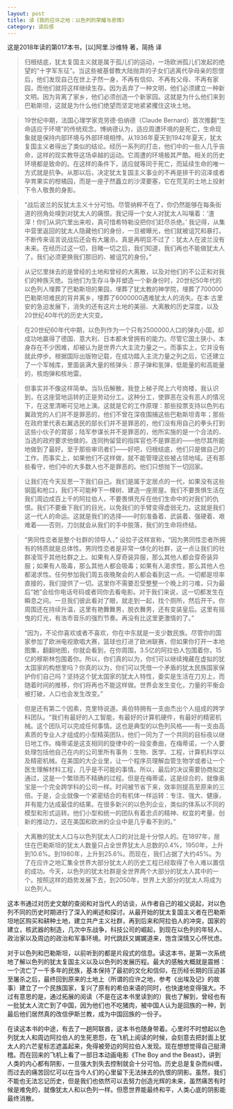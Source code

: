 ```yaml
---
layout: post
title: 读《我的应许之地：以色列的荣耀与悲情》
category: 读后感
---
```

这是2018年读的第017本书，[以]阿里.沙维特 著，简扬 译

>归根结底，犹太复国主义就是属于孤儿们的运动，一场欧洲孤儿们发起的绝望的“十字军东征”。当这些被基督教大陆抛弃的子女们逃离代孕母亲的怨恨后，他们发现自己在世上孑然一身，不再有信仰、不再有父母、不再有家园，而他们就将这样继续生存。因为丢弃了一种文明，他们必须建立一种新文明。因为背离了家乡，他们必须创造一个新家园。这就是为什么他们来到巴勒斯坦，这就是为什么他们绝望而坚定地紧紧攫住这块土地。

>19世纪中期，法国心理学家克劳德·伯纳德（Claude Bernard）首次推翻“生命适应于环境”的传统观念。博纳德认为，适应周遭环境的是死亡，生命现象就是保持内部环境与外部环境相悖。从1936年夏天到1942年夏天，犹太复国主义者得出了类似的结论。经历一系列的打击，他们中的一些人几乎丧命，这样的现实教导这场卓越的运动。它周遭的环境极其严酷。相关的历史环境都是致命的。在这样的条件下，适应就等同于死亡，而延续生命的唯一方式就是抗争。从那以后，决定犹太复国主义事业的不再是排干的沼泽或者孕育果实的柑橘园，而是一座孑然矗立的沙漠要塞，它在荒芜的土地上投射下令人敬畏的身影。

>“战后波兰的反犹太主义十分可怕。尽管纳粹不在了，你仍然能够在每条街道的拐角处嗅到对犹太人的痛恨。我记得一个女人对犹太人叫嚷着：‘渣滓！你们从洞穴里出来啦，真可惜希特勒没把你们赶尽杀绝。’ 我记得，从集中营里返回的犹太人隐藏他们的身份，一旦被曝光，他们就被诅咒和暴打。不断传来谣言说战后还会有大屠杀。真是再明显不过了：犹太人在波兰没有未来。在经历过这一切，目睹一切之后，我们知道，我们再也不能做犹太人了。我们必须更换我们那旧的、被诅咒的身份。”

>从记忆里抹去的是曾经的土地和曾经的大离散，以及对他们的不公正和对我们的种族灭绝。当他们为生存斗争并塑造一个新身份时，20世纪50年代的以色列人埋葬了巴勒斯坦的果园，埋葬了犹太教的神学院，埋葬了700000巴勒斯坦难民的背井离乡，埋葬了6000000遇难犹太人的消失。在本·古里安的急迫发展下，消失的还有这片土地的美丽、大离散的历史深度，以及20世纪40年代的历史大灾变。

>在20世纪60年代中期，以色列作为一个只有2500000人口的弹丸小国，却成功地赢得了德国、意大利、日本都未曾拥有的能力。尽管它国土狭小，本身存在不少困难，却被认为是世界六大主流力量之一。而事实上，它并没有就此停步。根据国际出版物记载，在成功踏入主流力量之列之后，它还建立了一个军械库，里面装满大量的核弹头：原子弹和氢弹，低能量的和高能量的，核炮弹和核地雷。

>但事实并不像这样简单。当队伍解散，我登上梯子爬上六号岗楼，我认识到，在这座营地运转的正是劳动分工。这种分工，使罪恶在没有恶人的情况下，在这里清晰可见地上演。这就是它的工作原理：那些投票支持以色列右翼政党的人们并不是罪恶的，他们不曾在深夜围捕这些巴勒斯坦青年；那些在政府里代表右翼选民的部长们并不是罪恶的，他们没有用自己的拳头打到这些小伙子的胃部；陆军参谋长并不是罪恶的，他所实施的是一个合法的、当选的政府要求他做的。连同拘留营的指挥官也不是罪恶的——他尽其所能地做到了最好。至于那些审讯者们——好吧，归根结底，他们只是做自己的工作。而事实上，如果他们不这样做，就不能管理这些被占领地域。还有那些看守，他们中的大多数人也不是罪恶的。他们只想抛下一切回家。

>让我们在今天反思一下我们自己。我们是属于定居点的一代，如果没有这些钢盔和枪口，我们不可能种下一棵树、建造一座房屋。我们不要畏惧生活在我们周边成百上千的阿拉伯人，不要畏惧充斥在他们生命中的对我们的仇恨。我们不要垂下我们的目光，以免我们的手臂变得虚弱无力。这就是我们这一代人的命运。这就是我们的选择——时刻准备着、武装着、强硬着、艰难着——否则，刀剑就会从我们的手中脱落，我们的生命将终结。

>“男同性恋者是整个社群的领导人，” 设拉子这样宣称，“因为男同性恋者所拥有的特质就是总体性。男同性恋者是非常一体化的社群，这一点让我们的社群凌驾于其他社群之上。如果有人穿奇装异服，那么其他人都会穿奇装异服；如果有人吸毒，那么其他人都会吸毒；如果有人渴求性，那么其他人也都渴求性。任何参加我们周五夜晚聚会的人都会看到这一点。一切都是坦率直接的，我们提供了一切。这里你不需要忍受整整一个晚上的刁难，只为最后“她”会给你电话号码或者同你去看电影。对于我们来说，这一切都发生在瞬息之间。一旦我们彼此看对了眼，就走到一起，找个厕所，然后开干。你周围还在持续升温，这里有艳舞舞男，脱衣舞男，还有变装皇后。这里有摇曳的灯光，有浩市音乐的强烈节奏。再没有比这里更激情的了。”

>“因为，不论你喜欢或者不喜欢，你在中东就是一支少数民族。尽管你的国家参加了欧洲电视歌唱大赛，篮球也打进了欧洲联赛，但如果你打开一本地图集，翻翻地图，你就会看到，在你周围，3.5亿的阿拉伯人包围着你，15亿的穆斯林包围着你。所以，你们真的以为，你们可以继续掩藏在虚拟的犹太国家的构想里吗？你真的以为，你们可以凭借一个矛盾的犹太民族国家保护你们自己吗？坚持这个犹太国家的犹太人特性，委实是生活在刀刃上，而随着时间的推移，你们将再也不能这样做。世界会发生变化，力量的平衡会被打破，人口也会发生改变。”

>但是还有第二个因素，克里特说道。奥伯特拥有一支由杰出个人组成的跨学科团队。“我们有最好的人工智能，有最好的计算机硬件，有最好的精密机械。这个团队可以完成任何事情。这也是典型的以色列风格——有一支由高素质的专业人才组成的小型精英团队，他们一同为了一个共同的目标夜以继日地工作。梅蒂诺是这支相同的旋律中的一段变奏曲，在梅蒂诺，一个人要处理包括他自己在内的公司里所有事务：生物、医学、工程，计算机科学以及精密机械。在美国的大企业里，让一个程序员理解血管生物学或者让一个医生理解材料工程，几乎是不可能的事情。所以，最后的决议需要协商拟定通过，这是一个繁琐而不精确的过程。但是在梅蒂诺，这是综合的，就像奥宝是一个完全跨学科的公司一样。时间被节省下来，效率则提高至原来的三倍。于是，企业就像一个紧密结合的有机体一样运转：专注、强大、健康，并有能力达成最佳的结果。在很多新兴的以色列企业，类似的体系以不同的模型和形式运转。他们小型和统一的团队有着忠贞的精神、权宜的考量、创新的推动力，这在美国和欧洲的企业中是几乎看不到的。”

>大离散的犹太人口与以色列犹太人口的对比是十分惊人的。在1897年，居住在巴勒斯坦的犹太人数量只占全世界犹太人总数的0.4%，1950年，上升到10.6%。到1980年，上升到25.6%。而现在，我们占据了大约45%。为了在应许之地汇集全世界大部分犹太人的历史工程已经取得了令人难以置信的成功。今天，以色列的犹太社群是全世界两个大部分的犹太人其中的一个。按照这样的趋势发展下去，到2050年，世界上大部分的犹太人将成为以色列人。

这本书通过对历史文献的查阅和对当代人的访谈，从作者自己的祖父说起，对以色列不同的历史时期进行了深入的阐述和探讨。从最开始的犹太复国主义者在巴勒斯坦地区购买和耕种土地，建立共产主义社群，再到后来和阿拉伯人的冲突，国家的建立，核武器的制造，几次中东战争，科技公司的崛起，到现在以色列的年轻人、政治家以及周边的政治和军事环境。时代跳跃又娓娓道来，饱含深情又心怀忧虑。

对于以色列和巴勒斯坦，以前听到的都是片段式的信息。读这本书，是第一次系统地了解以色列的犹太复国主义以及以色列的发展历程。最大的感触大概就是震撼：一个流亡了一千多年的民族，基本保持了最初的文化和信仰，在历经长期的压迫甚至屠杀之后，最终回到原来的土地上（所谓的应许之地，参考《出埃及记》的故事）建立了一个民族国家，复兴了原有的希伯来语的同时，也快速地变得强大。不过有意思的是，通过拓展的阅读（不是在这本书里读到的）我也了解到，曾经也有一批犹太人流亡到了中国，因为他们也不吃猪肉，被中国人认为是回族的一种，到最后他们居然真的改信伊斯兰教，成为中国回族的一份子。

在读这本书的中途，有去了一趟阿联酋，这本书也随身带着。心里时不时想起以色列犹太人和周边阿拉伯人的生死恩怨，在飞机上阅读的时候，会刻意去把封面上犹太人的六芒星标志遮盖起来，免得被旁边的阿拉伯人发现。现在想想觉得自己挺滑稽。而在回来的飞机上看了一部日本动画电影《The Boy and the Beast》，讲到人类的内心都有阴影，一旦强大到失去控制就会十分可怕。历史总是复杂而纠缠，而过去的痛苦回忆可以在当今人们的心里留下无法抹去的仇恨的阴影。虽然，我们不能也无法忘记历史，但是我们也依然可以去努力创造光辉的未来，虽然痛苦有时候是难免的，就像犹太人和以色列一样。但愿世界能最终和平，人类心底的阴影能最终消散。